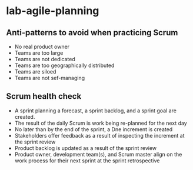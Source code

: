 # lab-agile-planning

## Anti-patterns to avoid when practicing Scrum
- No real product owner
- Teams are too large
- Teams are not dedicated
- Teams are too geographically distributed
- Teams are siloed
- Teams are not sef-managing

## Scrum health check
- A sprint planning a forecast, a sprint backlog, and a sprint goal are created. 
- The result of the daily Scrum is work being re-planned for the next day
- No later than by the end of the sprint, a Dne increment is created
- Stakeholders offer feedback as a result of inspecting the increment at the sprint review
- Product backlog is updated as a result of the sprint review
- Product owner, development team(s), and Scrum master align on the work process for their next sprint at the sprint retrospective
